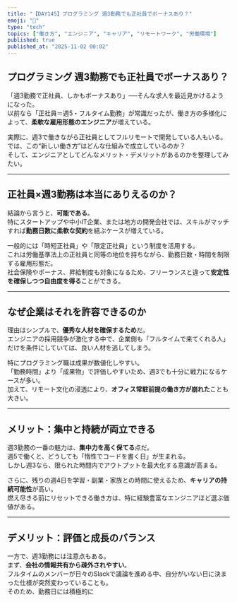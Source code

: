 ```yaml
---
title: "【DAY145】プログラミング 週3勤務でも正社員でボーナスあり？"
emoji: "💼"
type: "tech"
topics: ["働き方", "エンジニア", "キャリア", "リモートワーク", "労働環境"]
published: true
published_at: "2025-11-02 00:02"
---
```


## プログラミング 週3勤務でも正社員でボーナスあり？

「週3勤務で正社員、しかもボーナスあり」──そんな求人を最近見かけるようになった。  
以前なら「正社員＝週5・フルタイム勤務」が常識だったが、働き方の多様化によって、**柔軟な雇用形態のエンジニア**が増えている。

実際に、週3で働きながら正社員としてフルリモートで開発している人もいる。  
では、この“新しい働き方”はどんな仕組みで成立しているのか？  
そして、エンジニアとしてどんなメリット・デメリットがあるのかを整理してみたい。

---

## 正社員×週3勤務は本当にありえるのか？

結論から言うと、**可能である**。  
特にスタートアップや中小IT企業、または地方の開発会社では、スキルがマッチすれば**勤務日数に柔軟な契約**を結ぶケースが増えている。

一般的には「時短正社員」や「限定正社員」という制度を活用する。  
これは労働基準法上の正社員と同等の地位を持ちながら、勤務日数・時間を制限する雇用形態だ。  
社会保険やボーナス、昇給制度も対象になるため、フリーランスと違って**安定性を確保しつつ自由度を得る**ことができる。

---

## なぜ企業はそれを許容できるのか

理由はシンプルで、**優秀な人材を確保するため**だ。  
エンジニアの採用競争が激化する中で、企業側も「フルタイムで来てくれる人」だけを条件にしていては、良い人材を逃してしまう。  

特にプログラミング職は成果が数値化しやすい。  
「勤務時間」より「成果物」で評価しやすいため、週3でも十分に戦力になるケースが多い。  
加えて、リモート文化の浸透により、**オフィス常駐前提の働き方が崩れた**ことも大きい。

---

## メリット：集中と持続が両立できる

週3勤務の一番の魅力は、**集中力を高く保てる**点だ。  
週5で働くと、どうしても「惰性でコードを書く日」が生まれる。  
しかし週3なら、限られた時間内でアウトプットを最大化する意識が高まる。  

さらに、残りの週4日を学習・副業・家族との時間に使えるため、**キャリアの持続可能性**が高い。  
燃え尽きる前にリセットできる働き方は、特に経験豊富なエンジニアほど選ぶ価値がある。

---

## デメリット：評価と成長のバランス

一方で、週3勤務には注意点もある。  
まず、**会社の情報共有から疎外されやすい**。  
フルタイムのメンバーが日々のSlackで議論を進める中、自分がいない日に決まった仕様が突然変わっていることも。  
そのため、勤務日には積極的に